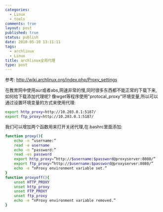 ```yaml
--- 
categories: 
  - Linux
  - tools
comments: true
layout: post
published: true
status: publish
date: 2010-05-10 13:11:11
tags: 
  - archlinux
  - Linux
title: archlinux全局代理
type: post
---
```


参考: <a href="http://wiki.archlinux.org/index.php/Proxy_settings">http://wiki.archlinux.org/index.php/Proxy_settings</a>

在教育网中使用aur或者abs,网速非常的慢,同时很多东西都不能正常的下载下来,如何给下载添加代理呢? 像wget等程序使用"protocal_proxy"环境变量,所以可以通过设置环境变量的方式来使用代理:

```sh
export http_proxy=http://10.203.0.1:5187/
export ftp_proxy=http://10.203.0.1:5187/
```

我们可以增加两个函数用来打开关闭代理,在.bashrc里面添加:

```sh
function proxy(){
    echo -n “username:”
    read -e username
    echo -n “password:”
    read -es password
    export http_proxy=”http://$username:$password@proxyserver:8080/”
    export ftp_proxy=”http://$username:$password@proxyserver:8080/”
    echo -e “nProxy environment variable set.”
}
function proxyoff(){
    unset HTTP_PROXY
    unset http_proxy
    unset FTP_PROXY
    unset ftp_proxy
    echo -e “nProxy environment variable removed.”
}
```
